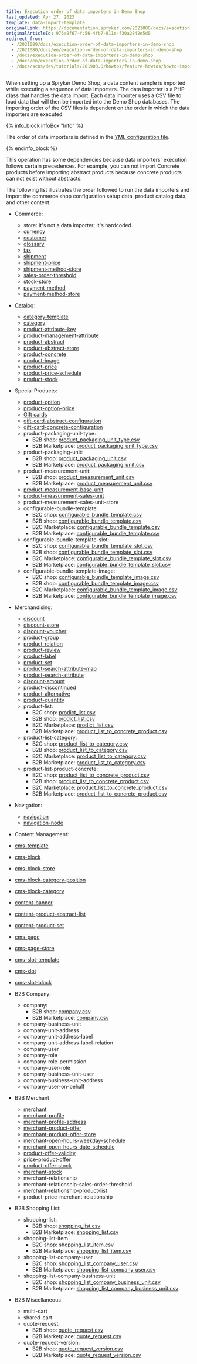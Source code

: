 ```yaml
---
title: Execution order of data importers in Demo Shop
last_updated: Apr 27, 2023
template: data-import-template
originalLink: https://documentation.spryker.com/2021080/docs/execution-order-of-data-importers-in-demo-shop
originalArticleId: 976a9f67-fc56-4fb7-811e-f30a2842e5d0
redirect_from:
  - /2021080/docs/execution-order-of-data-importers-in-demo-shop
  - /2021080/docs/en/execution-order-of-data-importers-in-demo-shop
  - /docs/execution-order-of-data-importers-in-demo-shop
  - /docs/en/execution-order-of-data-importers-in-demo-shop
  - /docs/scos/dev/tutorials/201903.0/howtos/feature-howtos/howto-import-merchants-and-merchant-relations.html
---
```


When setting up a Spryker Demo Shop, a data content sample is imported while executing a sequence of data importers. The data importer is a PHP class that handles the data import. Each data importer uses a CSV file to load data that will then be imported into the Demo Shop databases. The importing order of the CSV files is dependent on the order in which the data importers are executed.

{% info_block infoBox "Info" %}

The order of data importers is defined in the [YML configuration file](/docs/scos/dev/data-import/{{page.version}}/importing-data-with-a-configuration-file.html).

{% endinfo_block %}

This operation has some dependencies because data importers' execution follows certain precedences. For example, you can not import Concrete products before importing abstract products because concrete products can not exist without abstracts.

The following list illustrates the order followed to run the data importers and import the commerce shop configuration setup data, product catalog data, and other content.

* Commerce:
  * store: it's not a data importer; it's hardcoded.
  * [currency](/docs/pbc/all/price-management/{{page.version}}/base-shop/import-and-export-data/file-details-currency.csv.html)
  * [customer](/docs/pbc/all/customer-relationship-management/{{page.version}}/base-shop/import-file-details-customer.csv.html)
  * [glossary](/docs/scos/dev/data-import/{{page.version}}/data-import-categories/commerce-setup/file-details-glossary.csv.html)
  * [tax](/docs/pbc/all/tax-management/{{page.version}}/spryker-tax/base-shop/import-and-export-data/import-file-details-tax-sets.csv.html)
  * [shipment](/docs/pbc/all/carrier-management/{{page.version}}/base-shop/import-and-export-data/file-details-shipment.csv.html)
  * [shipment-price](/docs/pbc/all/carrier-management/{{page.version}}/base-shop/import-and-export-data/file-details-shipment-price.csv.html)
  * [shipment-method-store](/docs/pbc/all/carrier-management/{{page.version}}/base-shop/import-and-export-data/file-details-shipment-method-store.csv.html)
  * [sales-order-threshold](/docs/pbc/all/cart-and-checkout/{{page.version}}/base-shop/import-and-export-data/file-details-sales-order-threshold.csv.html)
  * stock-store
  * [payment-method](/docs/scos/dev/data-import/{{page.version}}/data-import-categories/commerce-setup/file-details-payment-method.csv.html)
  * [payment-method-store](/docs/scos/dev/data-import/{{page.version}}/data-import-categories/commerce-setup/file-details-payment-method-store.csv.html)

* [Catalog](/docs/pbc/all/product-information-management/{{page.version}}/base-shop/import-and-export-data/import-product-catalog-data.html):
  * [category-template](/docs/pbc/all/product-information-management/{{page.version}}/base-shop/import-and-export-data/categories-data-import/file-details-category-template.csv.html)
  * [category](/docs/pbc/all/product-information-management/{{page.version}}/base-shop/import-and-export-data/categories-data-import/file-details-category.csv.html)
  * [product-attribute-key](/docs/pbc/all/product-information-management/{{page.version}}/base-shop/import-and-export-data/products-data-import/file-details-product-attribute-key.csv.html)
  * [product-management-attribute](/docs/pbc/all/product-information-management/{{page.version}}/base-shop/import-and-export-data/products-data-import/file-details-product-management-attribute.csv.html)
  * [product-abstract](/docs/pbc/all/product-information-management/{{page.version}}/base-shop/import-and-export-data/products-data-import/file-details-product-abstract.csv.html)
  * [product-abstract-store](/docs/pbc/all/product-information-management/{{page.version}}/base-shop/import-and-export-data/products-data-import/file-details-product-abstract-store.csv.html)
  * [product-concrete](/docs/pbc/all/product-information-management/{{page.version}}/base-shop/import-and-export-data/products-data-import/file-details-product-concrete.csv.html)
  * [product-image](/docs/pbc/all/product-information-management/{{page.version}}/base-shop/import-and-export-data/products-data-import/file-details-product-image.csv.html)
  * [product-price](/docs/pbc/all/price-management/{{page.version}}/base-shop/import-and-export-data/file-details-product-price.csv.html)
  * [product-price-schedule](/docs/pbc/all/price-management/{{page.version}}/base-shop/import-and-export-data/file-details-product-price-schedule.csv.html)
  * [product-stock](/docs/pbc/all/warehouse-management-system/{{page.version}}/base-shop/import-and-export-data/file-details-product-stock.csv.html)
* Special Products:
  * [product-option](/docs/pbc/all/product-information-management/{{page.version}}/base-shop/import-and-export-data/product-options/file-details-product-option.csv.html)
  * [product-option-price](/docs/pbc/all/product-information-management/{{page.version}}/base-shop/import-and-export-data/product-options/file-details-product-option-price.csv.html)
  * [Gift cards](/docs/pbc/all/gift-cards/202212.0/import-and-export-data/import-gift-cards-data.html)
  * [gift-card-abstract-configuration](/docs/pbc/all/gift-cards/{{page.version}}/import-and-export-data/file-details-gift-card-abstract-configuration.csv.html)
  * [gift-card-concrete-configuration](/docs/pbc/all/gift-cards/{{page.version}}/import-and-export-data/file-details-gift-card-concrete-configuration.csv.html)
  * product-packaging-unit-type:
    * B2B shop: [product_packaging_unit_type.csv](https://github.com/spryker-shop/b2b-demo-shop/blob/master/data/import/common/common/product_packaging_unit_type.csv)
    * B2B Marketplace: [product_packaging_unit_type.csv](https://github.com/spryker-shop/b2b-demo-marketplace/blob/master/data/import/common/common/product_packaging_unit_type.csv)
  * product-packaging-unit:
    * B2B shop: [product_packaging_unit.csv](https://github.com/spryker-shop/b2b-demo-shop/blob/master/data/import/common/common/product_packaging_unit.csv)
    * B2B Marketplace: [product_packaging_unit.csv](https://github.com/spryker-shop/b2b-demo-marketplace/blob/master/data/import/common/common/product_packaging_unit.csv)
  * product-measurement-unit:
    * B2B shop: [product_measurement_unit.csv](https://github.com/spryker-shop/b2b-demo-shop/blob/master/data/import/common/common/product_measurement_unit.csv)
    * B2B Marketplace: [product_measurement_unit.csv](https://github.com/spryker-shop/b2b-demo-marketplace/blob/master/data/import/common/common/product_measurement_unit.csv)
  * [product-measurement-base-unit](https://github.com/spryker-shop/b2b-demo-marketplace/blob/master/data/import/common/common/product_measurement_base_unit.csv)
  * [product-measurement-sales-unit](https://github.com/spryker-shop/b2b-demo-marketplace/blob/master/data/import/common/common/product_measurement_sales_unit.csv)
  * product-measurement-sales-unit-store
  * configurable-bundle-template:
    * B2C shop: [configurable_bundle_template.csv](https://github.com/spryker-shop/b2c-demo-shop/blob/master/data/import/common/common/configurable_bundle_template.csv)
    * B2B shop: [configurable_bundle_template.csv](https://github.com/spryker-shop/b2b-demo-shop/blob/master/data/import/common/common/configurable_bundle_template.csv)
    * B2C Marketplace: [configurable_bundle_template.csv](https://github.com/spryker-shop/b2c-demo-marketplace/blob/master/data/import/common/common/configurable_bundle_template.csv)
    * B2B Marketplace: [configurable_bundle_template.csv](https://github.com/spryker-shop/b2b-demo-marketplace/blob/master/data/import/common/common/configurable_bundle_template.csv)
  * configurable-bundle-template-slot:
    * B2C shop: [configurable_bundle_template_slot.csv](https://github.com/spryker-shop/b2c-demo-shop/blob/master/data/import/common/common/configurable_bundle_template_slot.csv)
    * B2B shop: [configurable_bundle_template_slot.csv](https://github.com/spryker-shop/b2b-demo-shop/blob/master/data/import/common/common/configurable_bundle_template_slot.csv)
    * B2C Marketplace: [configurable_bundle_template_slot.csv](https://github.com/spryker-shop/b2c-demo-marketplace/blob/master/data/import/common/common/configurable_bundle_template_slot.csv)
    * B2B Marketplace: [configurable_bundle_template_slot.csv](https://github.com/spryker-shop/b2b-demo-marketplace/blob/master/data/import/common/common/configurable_bundle_template_slot.csv)
  * configurable-bundle-template-image:
    * B2C shop: [configurable_bundle_template_image.csv](https://github.com/spryker-shop/b2c-demo-shop/blob/master/data/import/common/common/configurable_bundle_template_image.csv)
    * B2B shop: [configurable_bundle_template_image.csv](https://github.com/spryker-shop/b2b-demo-shop/blob/master/data/import/common/common/configurable_bundle_template_image)
    * B2C Marketplace: [configurable_bundle_template_image.csv](https://github.com/spryker-shop/b2c-demo-marketplace/blob/master/data/import/common/common/configurable_bundle_template_image.csv)
    * B2B Marketplace: [configurable_bundle_template_image.csv](https://github.com/spryker-shop/b2b-demo-marketplace/blob/master/data/import/common/common/configurable_bundle_template_image.csv)
* Merchandising:
  * [discount](/docs/pbc/all/discount-management/{{page.version}}/base-shop/import-and-export-data/file-details-discount.csv.html)
  * [discount-store](/docs/pbc/all/discount-management/{{page.version}}/base-shop/import-and-export-data/file-details-discount-store.csv.html)
  * [discount-voucher](/docs/pbc/all/discount-management/{{page.version}}/base-shop/import-and-export-data/file-details-discount-voucher.csv.html)
  * [product-group](/docs/pbc/all/product-information-management/{{page.version}}/base-shop/import-and-export-data/file-details-product-group.csv.html)
  * [product-relation](/docs/pbc/all/product-relationship-management/{{page.version}}/file-details-product-relation.csv.html)
  * [product-review](/docs/pbc/all/ratings-reviews/{{page.version}}/import-and-export-data/file-details-product-review.csv.html)
  * [product-label](/docs/pbc/all/product-information-management/{{page.version}}/base-shop/import-and-export-data/file-details-product-label.csv.html)
  * [product-set](/docs/pbc/all/content-management-system/{{page.version}}/base-shop/import-and-export-data/file-details-product-set.csv.html)
  * [product-search-attribute-map](/docs/pbc/all/search/{{page.version}}/base-shop/import-and-export-data/file-details-product-search-attribute-map.csv.html)
  * [product-search-attribute](/docs/pbc/all/search/{{page.version}}/base-shop/import-and-export-data/file-details-product-search-attribute.csv.html)
  * [discount-amount](/docs/pbc/all/discount-management/{{page.version}}/base-shop/import-and-export-data/file-details-discount-amount.csv.html)
  * [product-discontinued](/docs/pbc/all/product-information-management/{{page.version}}/base-shop/import-and-export-data/file-details-product-discontinued.csv.html)
  * [product-alternative](/docs/pbc/all/product-information-management/{{page.version}}/base-shop/import-and-export-data/file-details-product-alternative.csv.html)
  * [product-quantity](/docs/pbc/all/cart-and-checkout/{{page.version}}/base-shop/import-and-export-data/file-details-product-quantity.csv.html)
  * product-list:
    * B2C shop: [prodict_list.csv](https://github.com/spryker-shop/b2c-demo-shop/blob/master/data/import/common/common/product_list.csv)
    * B2B shop: [prodict_list.csv](https://github.com/spryker-shop/b2b-demo-shop/blob/master/data/import/common/common/product_list.csv)
    * B2C Marketplace: [prodict_list.csv](https://github.com/spryker-shop/b2c-demo-marketplace/blob/master/data/import/common/common/product_list.csv)
    * B2B Marketplace: [product_list_to_concrete_product.csv](https://github.com/spryker-shop/b2b-demo-marketplace/blob/master/data/import/common/common/product_list_to_concrete_product.csv)
  * product-list-category:
    * B2C shop: [product_list_to_category.csv](https://github.com/spryker-shop/b2c-demo-shop/blob/master/data/import/common/common/product_list_to_category.csv)
    * B2B shop: [product_list_to_category.csv](https://github.com/spryker-shop/b2b-demo-shop/blob/master/data/import/common/common/product_list_to_category.csv)
    * B2C Marketplace: [product_list_to_category.csv](https://github.com/spryker-shop/b2c-demo-marketplace/blob/master/data/import/common/common/product_list_to_category.csv)
    * B2B Marketplace: [product_list_to_category.csv](https://github.com/spryker-shop/b2b-demo-marketplace/blob/master/data/import/common/common/product_list_to_category.csv)
  * product-list-product-concrete:
    * B2C shop: [product_list_to_concrete_product.csv](https://github.com/spryker-shop/b2c-demo-shop/blob/master/data/import/common/common/product_list_to_concrete_product.csv)
    * B2B shop: [product_list_to_concrete_product.csv](https://github.com/spryker-shop/b2b-demo-shop/blob/master/data/import/common/common/product_list_to_concrete_product.csv)
    * B2C Marketplace: [product_list_to_concrete_product.csv](https://github.com/spryker-shop/b2c-demo-marketplace/blob/master/data/import/common/common/product_list_to_concrete_product.csv)
    * B2B Marketplace: [product_list_to_concrete_product.csv](https://github.com/spryker-shop/b2b-demo-marketplace/blob/master/data/import/common/common/product_list_to_concrete_product.csv)
* Navigation:
  * [navigation](/docs/pbc/all/content-management-system/{{page.version}}/base-shop/import-and-export-data/file-details-navigation.csv.html)
  * [navigation-node](/docs/pbc/all/content-management-system/{{page.version}}/base-shop/import-and-export-data/file-details-navigation-node.csv.html)
* Content Management:
* [cms-template](/docs/pbc/all/content-management-system/{{page.version}}/base-shop/import-and-export-data/file-details-cms-template.csv.html)
* [cms-block](/docs/pbc/all/content-management-system/{{page.version}}/base-shop/import-and-export-data/file-details-cms-block.csv.html)
* [cms-block-store](/docs/pbc/all/content-management-system/{{page.version}}/base-shop/import-and-export-data/file-details-cms-block-store.csv.html)
* [cms-block-category-position](/docs/pbc/all/content-management-system/{{page.version}}/base-shop/import-and-export-data/file-details-cms-block-category-postion.csv.html)
* [cms-block-category](/docs/pbc/all/content-management-system/{{page.version}}/base-shop/import-and-export-data/file-details-cms-block-category.csv.html)
* [content-banner](/docs/pbc/all/content-management-system/{{page.version}}/base-shop/import-and-export-data/file-details-content-banner.csv.html)
* [content-product-abstract-list](/docs/pbc/all/content-management-system/{{page.version}}/base-shop/import-and-export-data/file-details-content-product-abstract-list.csv.html)
* [content-product-set](/docs/pbc/all/content-management-system/{{page.version}}/base-shop/import-and-export-data/file-details-content-product-set.csv.html)
* [cms-page](/docs/pbc/all/content-management-system/{{page.version}}/base-shop/import-and-export-data/file-details-cms-page.csv.html)
* [cms-page-store](/docs/pbc/all/content-management-system/{{page.version}}/base-shop/import-and-export-data/file-details-cms-page-store.csv.html)
* [cms-slot-template](/docs/pbc/all/content-management-system/{{page.version}}/base-shop/import-and-export-data/file-details-cms-slot-template.csv.html)
* [cms-slot](/docs/pbc/all/content-management-system/{{page.version}}/base-shop/import-and-export-data/file-details-cms-slot.csv.html)
* [cms-slot-block](/docs/pbc/all/content-management-system/{{page.version}}/base-shop/import-and-export-data/file-details-cms-slot-block.csv.html)
* B2B Company:
  * company:
    * B2B shop: [company.csv](https://github.com/spryker-shop/b2b-demo-shop/blob/master/data/import/common/common/company.csv)
    * B2B Marketplace: [company.csv](https://github.com/spryker-shop/b2b-demo-marketplace/blob/master/data/import/common/common/company.csv)
  * company-business-unit
  * company-unit-address
  * company-unit-address-label
  * company-unit-address-label-relation
  * company-user
  * company-role
  * company-role-permission
  * company-user-role
  * company-business-unit-user
  * company-business-unit-address
  * company-user-on-behalf
* B2B Merchant
  * [merchant](/docs/pbc/all/merchant-management/{{page.version}}/marketplace/import-data/file-details-merchant.csv.html)
  * [merchant-profile](/docs/pbc/all/merchant-management/{{page.version}}/marketplace/import-data/file-details-merchant-profile.csv.html)
  * [merchant-profile-address](/docs/pbc/all/merchant-management/{{page.version}}/marketplace/import-data/file-details-merchant-profile-address.csv.html)
  * [merchant-product-offer](/docs/pbc/all/offer-management/{{site.version}}/marketplace/import-and-export-data/import-file-details-merchant-product-offer.csv.html)
  * [merchant-product-offer-store](/docs/pbc/all/offer-management/{{page.version}}/marketplace/import-and-export-data/import-file-details-merchant-product-offer-store.csv.html)
  * [merchant-open-hours-weekday-schedule](/docs/marketplace/dev/data-import/202204.0/file-details-merchant-open-hours-week-day-schedule.csv.html)
  * [merchant-open-hours-date-schedule](/docs/pbc/all/merchant-management/{{page.version}}/marketplace/import-data/file-details-merchant-open-hours-date-schedule.csv.html)
  * [product-offer-validity](/docs/pbc/all/offer-management/{{page.version}}/marketplace/import-and-export-data/import-file-details-product-offer-validity.csv.html)
  * [price-product-offer](/docs/pbc/all/price-management/{{page.version}}/marketplace/import-and-export-data/file-details-price-product-offer.csv.html)
  * [product-offer-stock](/docs/pbc/all/warehouse-management-system/{{page.version}}/marketplace/import-data/file-details-product-offer-stock.csv.html)
  * [merchant-stock](/docs/pbc/all/merchant-management/{{page.version}}/marketplace/import-data/file-details-merchant-stock.csv.html)
  * merchant-relationship
  * merchant-relationship-sales-order-threshold
  * merchant-relationship-product-list
  * product-price-merchant-relationship
* B2B Shopping List:
  * shopping-list:
    * B2B shop: [shopping_list.csv](https://github.com/spryker-shop/b2b-demo-shop/blob/master/data/import/common/common/shopping_list.csv)
    * B2B Marketplace: [shopping_list.csv](https://github.com/spryker-shop/b2b-demo-marketplace/blob/master/data/import/common/common/shopping_list.csv)
  * shopping-list-item
    * B2C shop: [shopping_list_item.csv](https://github.com/spryker-shop/b2b-demo-shop/blob/master/data/import/common/common/shopping_list_item.csv)
    * B2B Marketplace: [shopping_list_item.csv](https://github.com/spryker-shop/b2b-demo-marketplace/blob/master/data/import/common/common/shopping_list_item.csv)
  * shopping-list-company-user
    * B2C shop: [shopping_list_company_user.csv](https://github.com/spryker-shop/b2b-demo-shop/blob/master/data/import/common/common/shopping_list_company_user.csv)
    * B2B Marketplace: [shopping_list_company_user.csv](https://github.com/spryker-shop/b2b-demo-marketplace/blob/master/data/import/common/common/shopping_list_company_user.csv)
  * shopping-list-company-business-unit
    * B2C shop: [shopping_list_company_business_unit.csv](https://github.com/spryker-shop/b2b-demo-shop/blob/master/data/import/common/common/shopping_list_company_business_unit.csv)
    * B2B Marketplace: [shopping_list_company_business_unit.csv](https://github.com/spryker-shop/b2b-demo-marketplace/blob/master/data/import/common/common/shopping_list_company_business_unit.csv)
* B2B Miscellaneous
  * multi-cart
  * shared-cart
  * quote-request:
    * B2B shop: [quote_request.csv](https://github.com/spryker-shop/b2b-demo-shop/blob/master/data/import/common/common/quote_request.csv)
    * B2B Marketplace: [quote_request.csv](https://github.com/spryker-shop/b2b-demo-marketplace/blob/master/data/import/common/common/quote_request.csv)
  * quote-request-version:
    * B2B shop: [quote_request_version.csv](https://github.com/spryker-shop/b2b-demo-shop/blob/master/data/import/common/common/quote_request_version.csv)
    * B2B Marketplace: [quote_request_version.csv](https://github.com/spryker-shop/b2b-demo-marketplace/blob/master/data/import/common/common/quote_request_version.csv)
